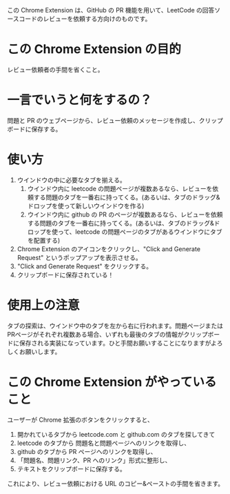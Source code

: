 この Chrome Extension は、GitHub の PR 機能を用いて、LeetCode の回答ソースコードのレビューを依頼する方向けのものです。

# この Chrome Extension の目的
レビュー依頼者の手間を省くこと。

# 一言でいうと何をするの？
問題と PR のウェブページから、レビュー依頼のメッセージを作成し、クリップボードに保存する。

# 使い方
1. ウインドウの中に必要なタブを揃える。
    1. ウインドウ内に leetcode の問題ページが複数あるなら、レビューを依頼する問題のタブを一番右に持ってくる。(あるいは、タブのドラッグ&ドロップを使って新しいウインドウを作る)
    2. ウインドウ内に github の PR のページが複数あるなら、レビューを依頼する問題のタブを一番右に持ってくる。(あるいは、タブのドラッグ&ドロップを使って、leetcode の問題ページのタブがあるウインドウにタブを配置する)
3. Chrome Extension のアイコンをクリックし、"Click and Generate Request" というポップアップを表示させる。
4. "Click and Generate Request" をクリックする。
5. クリップボードに保存されている！

# 使用上の注意
タブの探索は、ウインドウ中のタブを左から右に行われます。問題ページまたはPRページがそれぞれ複数ある場合、いずれも最後のタブの情報がクリップボードに保存される実装になっています。ひと手間お願いすることになりますがよろしくお願いします。

# この Chrome Extension がやっていること
ユーザーが Chrome 拡張のボタンをクリックすると、

1. 開かれているタブから leetcode.com と github.com のタブを探してきて
2. leetcode のタブから 問題名と問題ページへのリンクを取得し、
3. github のタブから PR ページヘのリンクを取得し、
4. 「問題名、問題リンク、PR へのリンク」形式に整形し、
5. テキストをクリップボードに保存する。

これにより、レビュー依頼における URL のコピー&ペーストの手間を省きます。
